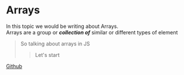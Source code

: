 # Arrays
In this topic we would be writing about Arrays.
<br>
Arrays are a group or ___collection of___ similar or different types of element 
>So talking about arrays in JS
>
>>Let's start
>

[Github](https://www.github.com "Github Website")
